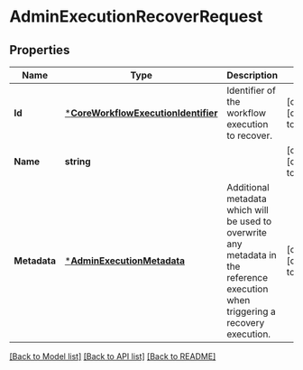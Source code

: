 # AdminExecutionRecoverRequest

## Properties
Name | Type | Description | Notes
------------ | ------------- | ------------- | -------------
**Id** | [***CoreWorkflowExecutionIdentifier**](coreWorkflowExecutionIdentifier.md) | Identifier of the workflow execution to recover. | [optional] [default to null]
**Name** | **string** |  | [optional] [default to null]
**Metadata** | [***AdminExecutionMetadata**](adminExecutionMetadata.md) | Additional metadata which will be used to overwrite any metadata in the reference execution when triggering a recovery execution. | [optional] [default to null]

[[Back to Model list]](../README.md#documentation-for-models) [[Back to API list]](../README.md#documentation-for-api-endpoints) [[Back to README]](../README.md)


